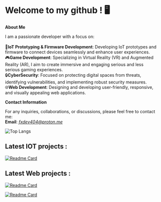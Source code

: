# Welcome to my github ! 🖥️

**About Me**

I am a passionate developer with a focus on: \
\
    🔌**IoT Prototyping & Firmware Development**: Developing IoT prototypes and firmware to connect devices seamlessly and enhance user experiences. \
    🎮**Game Development**: Specializing in Virtual Reality (VR) and Augmented Reality (AR), I aim to create immersive and engaging serious and less serious gaming experiences. \
    🔒**CyberSecurity**: Focused on protecting digital spaces from threats, identifying vulnerabilities, and implementing robust security measures. \
    🌐**Web Development**: Designing and developing user-friendly, responsive, and visually appealing web applications. 

**Contact Information**

For any inquiries, collaborations, or discussions, please feel free to contact me: \
    **Email**: *fxdev404@proton.me*


![Top Langs](https://github-readme-stats.vercel.app/api/top-langs/?username=fxtohex&layout=compact&theme=github_dark)

## Latest IOT projects :
[![Readme Card](https://github-readme-stats.vercel.app/api/pin/?username=fxtohex&repo=SmartTrashCans_IOT&show_icons=true&theme=github_dark)](https://github.com/felixportier/SmartTrashCans_IOT)


## Latest Web projects :

[![Readme Card](https://github-readme-stats.vercel.app/api/pin/?username=fxtohex&repo=reddifake&show_icons=true&theme=github_dark)](https://github.com/felixportier/reddifake)

[![Readme Card](https://github-readme-stats.vercel.app/api/pin/?username=fxtohex&repo=irc-chat&show_icons=true&theme=github_dark)](https://github.com/felixportier/irc-chat)


